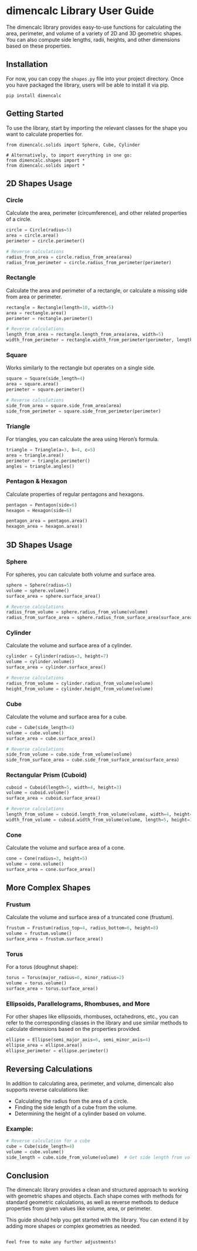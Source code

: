 # dimencalc Library User Guide

The dimencalc library provides easy-to-use functions for calculating the area, perimeter, and volume of a variety of 2D and 3D geometric shapes. You can also compute side lengths, radii, heights, and other dimensions based on these properties.

## Installation

For now, you can copy the `shapes.py` file into your project directory. Once you have packaged the library, users will be able to install it via pip.

```pip install dimencalc```

## Getting Started

To use the library, start by importing the relevant classes for the shape you want to calculate properties for.

```from dimencalc.shapes import Circle, Rectangle, Triangle
from dimencalc.solids import Sphere, Cube, Cylinder

# Alternatively, to import everything in one go:
from dimencalc.shapes import *
from dimencalc.solids import *
```

## 2D Shapes Usage

### Circle
Calculate the area, perimeter (circumference), and other related properties of a circle.

```python
circle = Circle(radius=5)
area = circle.area()
perimeter = circle.perimeter()

# Reverse calculations
radius_from_area = circle.radius_from_area(area)
radius_from_perimeter = circle.radius_from_perimeter(perimeter)
```

### Rectangle
Calculate the area and perimeter of a rectangle, or calculate a missing side from area or perimeter.

```python
rectangle = Rectangle(length=10, width=5)
area = rectangle.area()
perimeter = rectangle.perimeter()

# Reverse calculations
length_from_area = rectangle.length_from_area(area, width=5)
width_from_perimeter = rectangle.width_from_perimeter(perimeter, length=10)
```

### Square
Works similarly to the rectangle but operates on a single side.

```python
square = Square(side_length=4)
area = square.area()
perimeter = square.perimeter()

# Reverse calculations
side_from_area = square.side_from_area(area)
side_from_perimeter = square.side_from_perimeter(perimeter)
```

### Triangle
For triangles, you can calculate the area using Heron’s formula.

```python
triangle = Triangle(a=3, b=4, c=5)
area = triangle.area()
perimeter = triangle.perimeter()
angles = triangle.angles()
```

### Pentagon & Hexagon
Calculate properties of regular pentagons and hexagons.

```python
pentagon = Pentagon(side=6)
hexagon = Hexagon(side=6)

pentagon_area = pentagon.area()
hexagon_area = hexagon.area()
```

## 3D Shapes Usage

### Sphere
For spheres, you can calculate both volume and surface area.

```python
sphere = Sphere(radius=5)
volume = sphere.volume()
surface_area = sphere.surface_area()

# Reverse calculations
radius_from_volume = sphere.radius_from_volume(volume)
radius_from_surface_area = sphere.radius_from_surface_area(surface_area)
```

### Cylinder
Calculate the volume and surface area of a cylinder.

```python
cylinder = Cylinder(radius=3, height=7)
volume = cylinder.volume()
surface_area = cylinder.surface_area()

# Reverse calculations
radius_from_volume = cylinder.radius_from_volume(volume)
height_from_volume = cylinder.height_from_volume(volume)
```

### Cube
Calculate the volume and surface area for a cube.

```python
cube = Cube(side_length=4)
volume = cube.volume()
surface_area = cube.surface_area()

# Reverse calculations
side_from_volume = cube.side_from_volume(volume)
side_from_surface_area = cube.side_from_surface_area(surface_area)
```

### Rectangular Prism (Cuboid)

```python
cuboid = Cuboid(length=5, width=4, height=3)
volume = cuboid.volume()
surface_area = cuboid.surface_area()

# Reverse calculations
length_from_volume = cuboid.length_from_volume(volume, width=4, height=3)
width_from_volume = cuboid.width_from_volume(volume, length=5, height=3)
```

### Cone
Calculate the volume and surface area of a cone.

```python
cone = Cone(radius=3, height=5)
volume = cone.volume()
surface_area = cone.surface_area()
```

## More Complex Shapes

### Frustum
Calculate the volume and surface area of a truncated cone (frustum).

```python
frustum = Frustum(radius_top=4, radius_bottom=6, height=8)
volume = frustum.volume()
surface_area = frustum.surface_area()
```

### Torus
For a torus (doughnut shape):

```python
torus = Torus(major_radius=6, minor_radius=2)
volume = torus.volume()
surface_area = torus.surface_area()
```

### Ellipsoids, Parallelograms, Rhombuses, and More
For other shapes like ellipsoids, rhombuses, octahedrons, etc., you can refer to the corresponding classes in the library and use similar methods to calculate dimensions based on the properties provided.

```python
ellipse = Ellipse(semi_major_axis=6, semi_minor_axis=4)
ellipse_area = ellipse.area()
ellipse_perimeter = ellipse.perimeter()
```

## Reversing Calculations

In addition to calculating area, perimeter, and volume, dimencalc also supports reverse calculations like:

- Calculating the radius from the area of a circle.
- Finding the side length of a cube from the volume.
- Determining the height of a cylinder based on volume.

### Example:

```python
# Reverse calculation for a cube
cube = Cube(side_length=4)
volume = cube.volume()
side_length = cube.side_from_volume(volume)  # Get side length from volume
```

## Conclusion

The dimencalc library provides a clean and structured approach to working with geometric shapes and objects. Each shape comes with methods for standard geometric calculations, as well as reverse methods to deduce properties from given values like volume, area, or perimeter.

This guide should help you get started with the library. You can extend it by adding more shapes or complex geometries as needed.
```

Feel free to make any further adjustments!
